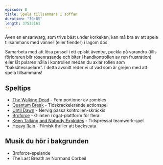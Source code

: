```yaml
---
episode: 8
title: Spela tillsammans i soffan
duration: "39:05"
length: 37535161
---
```


Även en ensamvarg, som trivs bäst under korkeken, kan må bra av att spela tillsammans med vänner (eller fiender) i lagom dos.

Samarbeta med att lösa pussel i ett episkt äventyr, puckla på varandra (tills förloraren blir rosenrasande och biter i handkontrollen av ren frustration) eller låt polaren hålla i kontrollen medan du axlar rollen som "baksätesspelare". I detta avsnitt reder vi ut vad som är grejen med att spela tillsammans!

## Speltips

* [The Walking Dead][1] - Fem portioner av zombies
* [Quantum Break][2] - Tidskrackelerande actionspel
* [Until Dawn][3] - Nervig passa kontrollen-skräckis
* [Broforce][4] - Glimten i ögat-plattform för flera
* [Keep Talking and Nobody Explodes][5] - Tidspressat teamwork-spel
* [Heavy Rain][6] - Filmisk thriller att backseata

## Musik du hör i bakgrunden
* Broforce-spelande
* The Last Breath av Normand Corbeil

[1]: https://en.wikipedia.org/wiki/The_Walking_Dead_%28video_game_series%29
[2]: https://www.quantumbreak.com
[3]: https://www.supermassivegames.com/games/until-dawn
[4]: https://www.broforcegame.com
[5]: https://www.keeptalkinggame.com
[6]: https://www.quanticdream.com/en/#!/en/category/heavy-rain
